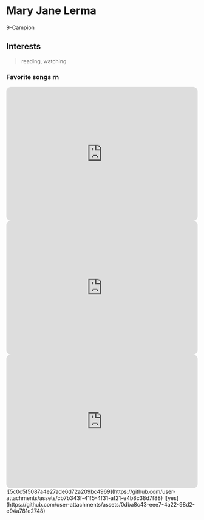 # Mary Jane Lerma
9-Campion
## Interests
>reading,
>watching
### Favorite songs rn
<iframe style="border-radius:12px" src="https://open.spotify.com/embed/track/1nzcXFlq2lJULOJxCg5vBA?utm_source=generator" width="100%" height="352" frameBorder="0" allowfullscreen="" allow="autoplay; clipboard-write; encrypted-media; fullscreen; picture-in-picture" loading="lazy"></iframe>
<iframe style="border-radius:12px" src="https://open.spotify.com/embed/track/3lOpUMMUskknPD3dJR2MkT?utm_source=generator" width="100%" height="352" frameBorder="0" allowfullscreen="" allow="autoplay; clipboard-write; encrypted-media; fullscreen; picture-in-picture" loading="lazy"></iframe>
<iframe style="border-radius:12px" src="https://open.spotify.com/embed/track/5rDXfGMWI6S8wkXR0MHsvv?utm_source=generator" width="100%" height="352" frameBorder="0" allowfullscreen="" allow="autoplay; clipboard-write; encrypted-media; fullscreen; picture-in-picture" loading="lazy"></iframe>
![5c0c5f5087a4e27ade6d72a209bc4969](https://github.com/user-attachments/assets/cb7b343f-41f5-4f31-af21-e4b8c38d7f88)
![yes](https://github.com/user-attachments/assets/0dba8c43-eee7-4a22-98d2-e94a781e2748)
